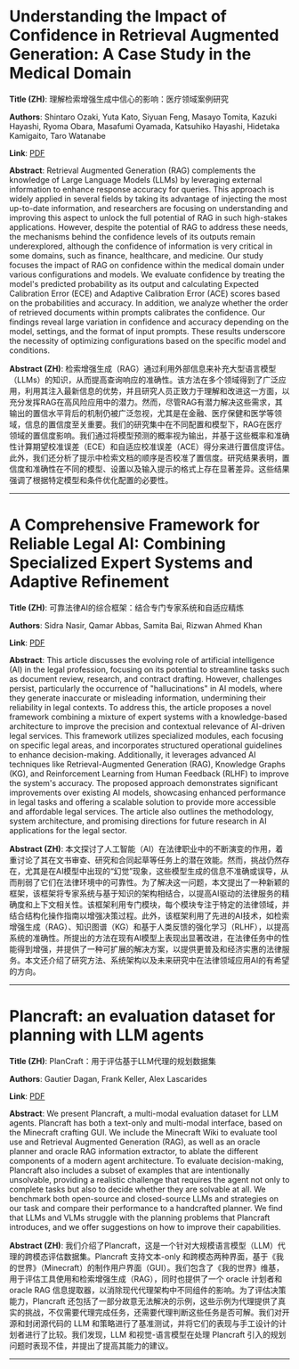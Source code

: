 # Understanding the Impact of Confidence in Retrieval Augmented Generation: A Case Study in the Medical Domain 

**Title (ZH)**: 理解检索增强生成中信心的影响：医疗领域案例研究 

**Authors**: Shintaro Ozaki, Yuta Kato, Siyuan Feng, Masayo Tomita, Kazuki Hayashi, Ryoma Obara, Masafumi Oyamada, Katsuhiko Hayashi, Hidetaka Kamigaito, Taro Watanabe  

**Link**: [PDF](https://arxiv.org/pdf/2412.20309)  

**Abstract**: Retrieval Augmented Generation (RAG) complements the knowledge of Large Language Models (LLMs) by leveraging external information to enhance response accuracy for queries. This approach is widely applied in several fields by taking its advantage of injecting the most up-to-date information, and researchers are focusing on understanding and improving this aspect to unlock the full potential of RAG in such high-stakes applications. However, despite the potential of RAG to address these needs, the mechanisms behind the confidence levels of its outputs remain underexplored, although the confidence of information is very critical in some domains, such as finance, healthcare, and medicine. Our study focuses the impact of RAG on confidence within the medical domain under various configurations and models. We evaluate confidence by treating the model's predicted probability as its output and calculating Expected Calibration Error (ECE) and Adaptive Calibration Error (ACE) scores based on the probabilities and accuracy. In addition, we analyze whether the order of retrieved documents within prompts calibrates the confidence. Our findings reveal large variation in confidence and accuracy depending on the model, settings, and the format of input prompts. These results underscore the necessity of optimizing configurations based on the specific model and conditions. 

**Abstract (ZH)**: 检索增强生成（RAG）通过利用外部信息来补充大型语言模型（LLMs）的知识，从而提高查询响应的准确性。该方法在多个领域得到了广泛应用，利用其注入最新信息的优势，并且研究人员正致力于理解和改进这一方面，以充分发挥RAG在高风险应用中的潜力。然而，尽管RAG有潜力解决这些需求，其输出的置信水平背后的机制仍被广泛忽视，尤其是在金融、医疗保健和医学等领域，信息的置信度至关重要。我们的研究集中在不同配置和模型下，RAG在医疗领域的置信度影响。我们通过将模型预测的概率视为输出，并基于这些概率和准确性计算期望校准误差（ECE）和自适应校准误差（ACE）得分来进行置信度评估。此外，我们还分析了提示中检索文档的顺序是否校准了置信度。研究结果表明，置信度和准确性在不同的模型、设置以及输入提示的格式上存在显著差异。这些结果强调了根据特定模型和条件优化配置的必要性。 

---
# A Comprehensive Framework for Reliable Legal AI: Combining Specialized Expert Systems and Adaptive Refinement 

**Title (ZH)**: 可靠法律AI的综合框架：结合专门专家系统和自适应精炼 

**Authors**: Sidra Nasir, Qamar Abbas, Samita Bai, Rizwan Ahmed Khan  

**Link**: [PDF](https://arxiv.org/pdf/2412.20468)  

**Abstract**: This article discusses the evolving role of artificial intelligence (AI) in the legal profession, focusing on its potential to streamline tasks such as document review, research, and contract drafting. However, challenges persist, particularly the occurrence of "hallucinations" in AI models, where they generate inaccurate or misleading information, undermining their reliability in legal contexts. To address this, the article proposes a novel framework combining a mixture of expert systems with a knowledge-based architecture to improve the precision and contextual relevance of AI-driven legal services. This framework utilizes specialized modules, each focusing on specific legal areas, and incorporates structured operational guidelines to enhance decision-making. Additionally, it leverages advanced AI techniques like Retrieval-Augmented Generation (RAG), Knowledge Graphs (KG), and Reinforcement Learning from Human Feedback (RLHF) to improve the system's accuracy. The proposed approach demonstrates significant improvements over existing AI models, showcasing enhanced performance in legal tasks and offering a scalable solution to provide more accessible and affordable legal services. The article also outlines the methodology, system architecture, and promising directions for future research in AI applications for the legal sector. 

**Abstract (ZH)**: 本文探讨了人工智能（AI）在法律职业中的不断演变的作用，着重讨论了其在文书审查、研究和合同起草等任务上的潜在效能。然而，挑战仍然存在，尤其是在AI模型中出现的“幻觉”现象，这些模型生成的信息不准确或误导，从而削弱了它们在法律环境中的可靠性。为了解决这一问题，本文提出了一种新颖的框架，该框架将专家系统与基于知识的架构相结合，以提高AI驱动的法律服务的精确度和上下文相关性。该框架利用专门模块，每个模块专注于特定的法律领域，并结合结构化操作指南以增强决策过程。此外，该框架利用了先进的AI技术，如检索增强生成（RAG）、知识图谱（KG）和基于人类反馈的强化学习（RLHF），以提高系统的准确性。所提出的方法在现有AI模型上表现出显著改进，在法律任务中的性能得到增强，并提供了一种可扩展的解决方案，以提供更普及和经济实惠的法律服务。本文还介绍了研究方法、系统架构以及未来研究中在法律领域应用AI的有希望的方向。 

---
# Plancraft: an evaluation dataset for planning with LLM agents 

**Title (ZH)**: PlanCraft：用于评估基于LLM代理的规划数据集 

**Authors**: Gautier Dagan, Frank Keller, Alex Lascarides  

**Link**: [PDF](https://arxiv.org/pdf/2412.21033)  

**Abstract**: We present Plancraft, a multi-modal evaluation dataset for LLM agents. Plancraft has both a text-only and multi-modal interface, based on the Minecraft crafting GUI. We include the Minecraft Wiki to evaluate tool use and Retrieval Augmented Generation (RAG), as well as an oracle planner and oracle RAG information extractor, to ablate the different components of a modern agent architecture. To evaluate decision-making, Plancraft also includes a subset of examples that are intentionally unsolvable, providing a realistic challenge that requires the agent not only to complete tasks but also to decide whether they are solvable at all. We benchmark both open-source and closed-source LLMs and strategies on our task and compare their performance to a handcrafted planner. We find that LLMs and VLMs struggle with the planning problems that Plancraft introduces, and we offer suggestions on how to improve their capabilities. 

**Abstract (ZH)**: 我们介绍了Plancraft，这是一个针对大规模语言模型（LLM）代理的跨模态评估数据集。Plancraft 支持文本-only 和跨模态两种界面，基于《我的世界》（Minecraft）的制作用户界面（GUI）。我们包含了《我的世界》维基，用于评估工具使用和检索增强生成（RAG），同时也提供了一个 oracle 计划者和 oracle RAG 信息提取器，以消除现代代理架构中不同组件的影响。为了评估决策能力，Plancraft 还包括了一部分故意无法解决的示例，这些示例为代理提供了真实的挑战，不仅需要代理完成任务，还需要代理判断这些任务是否可解。我们对开源和封闭源代码的 LLM 和策略进行了基准测试，并将它们的表现与手工设计的计划者进行了比较。我们发现，LLM 和视觉-语言模型在处理 Plancraft 引入的规划问题时表现不佳，并提出了提高其能力的建议。 

---
